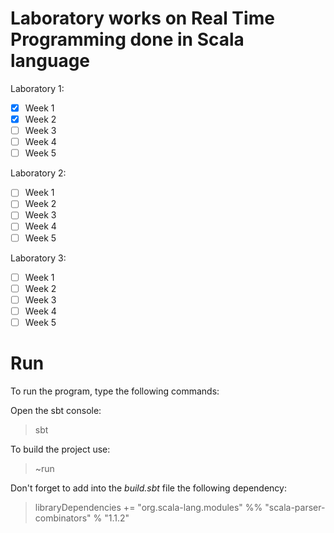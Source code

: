 ﻿# Laboratory works on Real Time Programming done in Scala language

Laboratory 1: 
- [x] Week 1
- [x] Week 2
- [ ] Week 3
- [ ] Week 4
- [ ] Week 5

Laboratory 2: 
- [ ] Week 1
- [ ] Week 2
- [ ] Week 3
- [ ] Week 4
- [ ] Week 5

Laboratory 3: 
- [ ] Week 1
- [ ] Week 2
- [ ] Week 3
- [ ] Week 4
- [ ] Week 5

# Run

To run the program, type the following commands: 

Open the sbt console: 
> sbt

To build the project use: 
> ~run

Don't forget to add into the *build.sbt* file the following dependency:
> libraryDependencies += "org.scala-lang.modules" %% "scala-parser-combinators" % "1.1.2"
